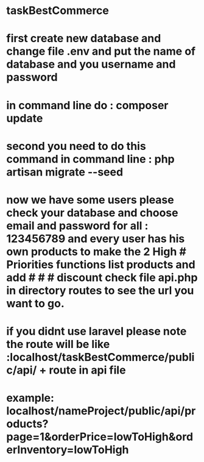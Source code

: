 # taskBestCommerce
# first create new database and change file .env and put the name of database and you username and password
# in command line do : composer update
# second you need to do this command in command line : php artisan migrate --seed
# now we have some users please check your database and choose email and password for all : 123456789 and every user has his own products to make the 2 High # Priorities functions list products and add # # # discount check file api.php in directory routes to see the url you want to go.
# if you didnt use laravel please note the route will be like :localhost/taskBestCommerce/public/api/ + route in api file
# example: localhost/nameProject/public/api/products?page=1&orderPrice=lowToHigh&orderInventory=lowToHigh
